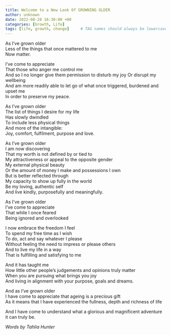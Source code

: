 ```yaml
---
title: Welcome to a New Look Of GROWNING OLDER
author: unknown 
date: 2022-08-28 16:30:00 +00
categories: [Growth, Life]
tags: [life, growth, change]     # TAG names should always be lowercase
---
```


As I’ve grown older  
Less of the things that once mattered to me  
Now matter.

I’ve come to appreciate  
That those who anger me control me  
And so I no longer give them permission to disturb my joy
Or disrupt my wellbeing  
And am more readily able to let go of what once triggered, burdened and upset me  
In order to preserve my peace.

As I’ve grown older  
The list of things I desire for my life  
Has slowly dwindled  
To include less physical things  
And more of the intangible:  
Joy, comfort, fulfilment, purpose and love.  

As I’ve grown older  
I am now discovering  
That my worth is not defined by or tied to  
My attractiveness or appeal to the opposite gender  
My external physical beauty  
Or the amount of money I make and possessions I own  
But is better reflected through  
My capacity to show up fully in the world  
Be my loving, authentic self  
And live kindly, purposefully and meaningfully.  

As I've grown older  
I’ve come to appreciate  
That while I once feared  
Being ignored and overlooked  

I now embrace the freedom I feel  
To spend my free time as I wish  
To do, act and say whatever I please  
Without feeling the need to impress or please others  
And to live my life in a way  
That is fulfilling and satisfying to me  

And it has taught me  
How little other people’s judgements and opinions truly matter  
When you are pursuing what brings you joy  
And living in alignment with your purpose, goals and dreams.  

And as I’ve grown older  
I have come to appreciate that ageing is a precious gift  
As it means that I have experienced the fullness, depth and richness of life  

And I have come to understand what a glorious and magnificent adventure it can truly be.  

_Words by Tahlia Hunter_
